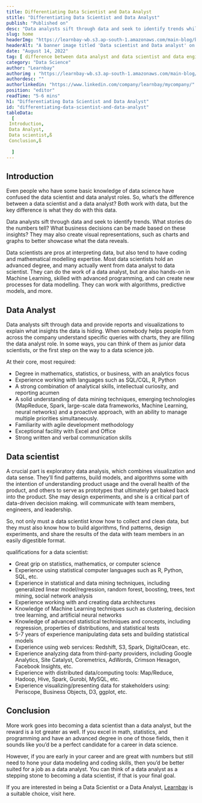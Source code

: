 ```yaml
---
title: Differentiating Data Scientist and Data Analyst
stitle: "Differentiating Data Scientist and Data Analyst"
publish: "Published on"
desc: "Data analysts sift through data and seek to identify trends while Data scientists are pros at interpreting data, but also tend to have coding and mathematical modelling expertise."
slug: home
headerImg: "https://learnbay-wb.s3.ap-south-1.amazonaws.com/main-blog/blog/diff1.jpg"
headerAlt: "A banner image titled 'Data scientist and Data analyst' on the foreground, and two professionals are discussing and working on laptops in the background."
date: "August 14, 2022"
tag: [ difference between data analyst and data scientist and data engineer, Data Scientist v/s Data Analyst, difference between data science and data analytics with example, data analyst vs data scientist, data scientist and data analyst difference, data analyst and data scientist course, difference between data scientist and data analyst ]
category: "Data Science"
author: "Learnbay"
authorimg : "https://learnbay-wb.s3.ap-south-1.amazonaws.com/main-blog/blog/learnbay-admin.webp"
authordesc: ""
authorlinkedin: "https://www.linkedin.com/company/learnbay/mycompany/"
position: "editor"
readTime: "5-6 mins"
h1: "Differentiating Data Scientist and Data Analyst"
id: "differentiating-data-scientist-and-data-analyst"
tableData:
  [
 Introduction,
 Data Analyst,
 Data scientist,ß
 Conclusion,ß
    
  ]
---
```


## Introduction

Even people who have some basic knowledge of data science have confused the data scientist and data analyst roles. So, what’s the difference between a data scientist and a data analyst? Both work with data, but the key difference is what they do with this data.

Data analysts sift through data and seek to identify trends. What stories do the numbers tell? What business decisions can be made based on these insights? They may also create visual representations, such as charts and graphs to better showcase what the data reveals.

Data scientists are pros at interpreting data, but also tend to have coding and mathematical modelling expertise. Most data scientists hold an advanced degree, and many actually went from data analyst to data scientist. They can do the work of a data analyst, but are also hands-on in Machine Learning, skilled with advanced programming, and can create new processes for data modelling. They can work with algorithms, predictive models, and more.


## Data Analyst

Data analysts sift through data and provide reports and visualizations to explain what insights the data is hiding. When somebody helps people from across the company understand specific queries with charts, they are filling the data analyst role. In some ways, you can think of them as junior data scientists, or the first step on the way to a data science job.

At their core, most required:



* Degree in mathematics, statistics, or business, with an analytics focus
* Experience working with languages such as SQL/CQL, R, Python
* A strong combination of analytical skills, intellectual curiosity, and reporting acumen
* A solid understanding of data mining techniques, emerging technologies (MapReduce, Spark, large-scale data frameworks, Machine Learning, neural networks) and a proactive approach, with an ability to manage multiple priorities simultaneously.
* Familiarity with agile development methodology
* Exceptional facility with Excel and Office
* Strong written and verbal communication skills


## Data scientist

A crucial part is exploratory data analysis, which combines visualization and data sense. They’ll find patterns, build models, and algorithms some with the intention of understanding product usage and the overall health of the product, and others to serve as prototypes that ultimately get baked back into the product. She may design experiments, and she is a critical part of data-driven decision making. will communicate with team members, engineers, and leadership.

So, not only must a data scientist know how to collect and clean data, but they must also know how to build algorithms, find patterns, design experiments, and share the results of the data with team members in an easily digestible format.

qualifications for a data scientist:



* Great grip on statistics, mathematics, or computer science
* Experience using statistical computer languages such as R, Python, SQL, etc.
* Experience in statistical and data mining techniques, including generalized linear model/regression, random forest, boosting, trees, text mining, social network analysis
* Experience working with and creating data architectures
* Knowledge of Machine Learning techniques such as clustering, decision tree learning, and artificial neural networks
* Knowledge of advanced statistical techniques and concepts, including regression, properties of distributions, and statistical tests
* 5-7 years of experience manipulating data sets and building statistical models
* Experience using web services: Redshift, S3, Spark, DigitalOcean, etc.
* Experience analyzing data from third-party providers, including Google Analytics, Site Catalyst, Coremetrics, AdWords, Crimson Hexagon, Facebook Insights, etc.
* Experience with distributed data/computing tools: Map/Reduce, Hadoop, Hive, Spark, Gurobi, MySQL, etc.
* Experience visualizing/presenting data for stakeholders using: Periscope, Business Objects, D3, ggplot, etc.


## Conclusion

More work goes into becoming a data scientist than a data analyst, but the reward is a lot greater as well. If you excel in math, statistics, and programming and have an advanced degree in one of those fields, then it sounds like you’d be a perfect candidate for a career in data science.

However, if you are early in your career and are great with numbers but still need to hone your data modeling and coding skills, then you’d be better suited for a job as a data analyst. You can think of a data analyst as a stepping stone to becoming a data scientist, if that is your final goal.

If you are interested in being a Data Scientist or a Data Analyst, <a href="http://learnbay.co/" target="_blank">Learnbay</a> is a suitable choice, visit here.
